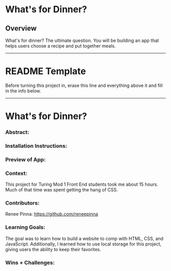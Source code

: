 # What's for Dinner?

## Overview

What's for dinner? The ultimate question. You will be building an app that helps users choose a recipe and put together meals. 

______________________________________________________  
# README Template  
Before turning this project in, erase this line and everything above it and fill in the info below.  
______________________________________________________  

# What's for Dinner? 

### Abstract:
[//]: <> (Briefly describe what you built and its features. What problem is the app solving? How does this application solve that problem?)


### Installation Instructions:
[//]: <> (What steps does a person have to take to get your app cloned down and running?)

### Preview of App:
[//]: <> (Provide ONE gif or screenshot of your application - choose the "coolest" piece of functionality to show off.)

### Context:
This project for Turing Mod 1 Front End students took me about 15 hours. Much of that time was spent getting the hang of CSS.

### Contributors:
Renee Pinna: https://github.com/reneepinna

### Learning Goals:
The goal was to learn how to build a website to comp with HTML, CSS, and JavaScript. Additionally, I learned how to use local storage for this project, giving users the ability to keep their favorites.


### Wins + Challenges:
[//]: <> (What are 2-3 wins you have from this project? What were some challenges you faced - and how did you get over them?)

